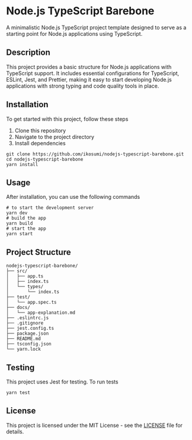 # Node.js TypeScript Barebone

A minimalistic Node.js TypeScript project template designed to serve as a starting point for Node.js applications using TypeScript.

## Description

This project provides a basic structure for Node.js applications with TypeScript support. It includes essential configurations for
TypeScript, ESLint, Jest, and Prettier, making it easy to start developing Node.js applications with strong typing and code quality tools in place.

## Installation

To get started with this project, follow these steps

1. Clone this repository
2. Navigate to the project directory
3. Install dependencies

```shell
git clone https://github.com/ikosumi/nodejs-typescript-barebone.git
cd nodejs-typescript-barebone
yarn install
```

## Usage

After installation, you can use the following commands

```shell
# to start the development server
yarn dev
# build the app
yarn build
# start the app
yarn start
```

## Project Structure

```text
nodejs-typescript-barebone/
├── src/
│   ├── app.ts
│   ├── index.ts
│   └── types/
│       └── index.ts
├── test/
│   └── app.spec.ts
├── docs/
│   └── app-explanation.md
├── .eslintrc.js
├── .gitignore
├── jest.config.ts
├── package.json
├── README.md
├── tsconfig.json
└── yarn.lock
```

## Testing

This project uses Jest for testing. To run tests

```shell
yarn test
```

## License

This project is licensed under the MIT License - see the [LICENSE](LICENSE) file for details.
